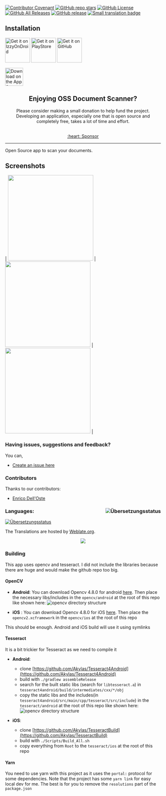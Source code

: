 <!-- <p align="center"><img src="fastlane/metadata/android/en-US/images/featureGraphic.png" width="100%"></a></p> -->

<!-- <img title="" src="./fastlane/metadata/com.akylas.documentscanner/android/en-US/images/icon.png" align="right" width="64"> -->
<img title="" src="./featureGraphic.png">

<!-- # OSS Document Scanner -->

[![Contributor Covenant](https://img.shields.io/badge/Contributor%20Covenant-v2.0%20adopted-ff69b4.svg)](COC.md)
[![GitHub repo stars](https://img.shields.io/github/stars/Akylas/com.akylas.documentscanner?style=flat)](https://github.com/Akylas/com.akylas.documentscanner/stargazers)
[![GitHub License](https://img.shields.io/github/license/Akylas/com.akylas.documentscanner)](https://github.com/Akylas/com.akylas.documentscanner/blob/master/COPYING)
[![GitHub All Releases](https://img.shields.io/github/downloads/Akylas/com.akylas.documentscanner/total.svg)](https://github.com/Akylas/com.akylas.documentscanner/releases/)
[![GitHub release](https://img.shields.io/github/v/release/Akylas/com.akylas.documentscanner?display_name=release)](https://github.com/Akylas/com.akylas.documentscanner/releases/latest)
[![Small translation badge](https://hosted.weblate.org/widgets/neo-backup/-/svg-badge.svg)](https://hosted.weblate.org/engage/neo-backup/?utm_source=widget)

<!-- <h1 align="center">Scan all your documents</h1>
<p align="center">
  <a href="https://github.com/Akylas/com.akylas.documentscanner" alt="License"><img src="https://img.shields.io/badge/License-MIT-blue.svg"/></a>
 <a href="https://github.com/Akylas/com.akylas.documentscanner/releases" alt="Release version"><img src="https://img.shields.io/github/downloads/akylas/com.akylas.documentscanner/total"/></a> -->

 ## Installation

<!-- [<img src="https://fdroid.gitlab.io/artwork/badge/get-it-on.png" alt="Get it on F-Droid" height="80">](https://f-droid.org/packages/com.machiav3lli.backup/) -->
[<img src="https://gitlab.com/IzzyOnDroid/repo/-/raw/master/assets/IzzyOnDroid.png" alt="Get it on IzzyOnDroid" height="80">](https://apt.izzysoft.de/packages/com.akylas.documentscanner)
[<img src="https://play.google.com/intl/en_us/badges/static/images/badges/en_badge_web_generic.png" alt="Get it on PlayStore" height="80">](https://play.google.com/store/apps/details?id=com.akylas.documentscanner)
[<img src="badge_github.png" alt="Get it on GitHub" height="80">](https://github.com/machiav3lli/oandbackupx/releases)
<div>

<a href="https://testflight.apple.com/join/sxiV4ZKL"><img src="https://tools.applemediaservices.com/api/badges/download-on-the-app-store/black/en-us?size=250x83&amp;releaseDate=1496188800" alt="Download on the App Store" height="58"></a>
</div>
 
<!-- <p align="center">
<br>You can get the <a href="https://github.com/com.akylas.documentscanner/releases/latest">latest release on GitHub</a>
</p>
<div align="center">
<a href="https://apt.izzysoft.de/packages/com.akylas.documentscanner/"><img src="https://gitlab.com/IzzyOnDroid/repo/-/raw/master/assets/IzzyOnDroid.png" height="80"></a>
<a href='https://play.google.com/store/apps/details?id=com.akylas.documentscanner&pcampaignid=pcampaignidMKT-Other-global-all-co-prtnr-py-PartBadge-Mar2515-1'><img alt='Get it on Google Play' src='https://play.google.com/intl/en_us/badges/static/images/badges/en_badge_web_generic.png'  height="82"/></a>
<br>
<a href="https://testflight.apple.com/join/sxiV4ZKL"><img src="https://tools.applemediaservices.com/api/badges/download-on-the-app-store/black/en-us?size=250x83&amp;releaseDate=1496188800" alt="Download on the App Store" height="58"></a>
</div>
</div> -->
<h2 align="center">Enjoying OSS Document Scanner?</h2>
<p align="center">Please consider making a small donation to help fund the project. Developing an application, especially one that is open source and completely free, takes a lot of time and effort.
<br>
<br>
<div align="center">
<a href="https://github.com/sponsors/farfromrefug">:heart: Sponsor</a>
</div>
<hr>

Open Source app to scan your documents.

## Screenshots

| <img src="fastlane/metadata/com.akylas.documentscanner/android/en-US/images/phoneScreenshots/1_en-US.png" width=276> | <img src="fastlane/metadata/com.akylas.documentscanner/android/en-US/images/phoneScreenshots/2_en-US.png" width=276> | <img src="fastlane/metadata/com.akylas.documentscanner/android/en-US/images/phoneScreenshots/3_en-US.png" width=276> |

### Having issues, suggestions and feedback?

You can,
- [Create an issue here](https://github.com/Akylas/com.akylas.documentscanner/issues)

### Contributors

Thanks to our contributors:
* [Enrico Dell'Oste](https://www.smartpixel.it/)

### Languages: [<img align="right" src="https://hosted.weblate.org/widgets/oss-document-scanner/-/287x66-white.png" alt="Übersetzungsstatus" />](https://hosted.weblate.org/engage/oss-document-scanner/?utm_source=widget)

[<img src="https://hosted.weblate.org/widgets/oss-document-scanner/-/multi-auto.svg" alt="Übersetzungsstatus" />](https://hosted.weblate.org/engage/oss-document-scanner/)

The Translations are hosted by [Weblate.org](https://hosted.weblate.org/engage/oss-document-scanner/).


<p align="center">
  <a href="https://raw.githubusercontent.com/farfromrefug/sponsorkit/main/sponsors.svg">
	<img src='https://raw.githubusercontent.com/farfromrefug/sponsorkit/main/sponsors.svg'/>
  </a>
</p>

### Building

This app uses opencv and tesseract. I did not include the libraries because there are huge and would make the github repo too big.

#### OpenCV

* **Android**:
You can download Opencv 4.8.0 for android [here](https://github.com/nihui/opencv-mobile/releases/latest/download/opencv-mobile-4.8.1-apple.zip).
Then place the necessary libs/includes in the `opencv/android` at the root of this repo like shown here:
![opencv directory structure](images/opencv_structure.png)

* **iOS** :
You can download Opencv 4.8.0 for iOS [here](https://github.com/opencv/opencv/releases/download/4.8.0/opencv-4.8.0-ios-framework.zip).
Then place the `opencv2.xcframework` in the `opencv/ios` at the root of this repo

This should be enough. Android and iOS build will use it using symlinks

#### Tesseract
It is a bit trickier for Tesseract as we need to compile it 

* **Android**:
    - clone [https://github.com/Akylas/Tesseract4Android](https://github.com/Akylas/Tesseract4Android)
    - build with `./gradlew assembleRelease`
    - search for the built static libs (search for `libtesseract.a`) in `tesseract4android/build/intermediates/cxx/*/obj`
    - copy the static libs and the includes(in `tesseract4android/src/main/cpp/tesseract/src/include`) in the `tesseract/android` at the root of this repo like shown here:
![opencv directory structure](images/tesseract_structure.png)

* **iOS**:
    - clone [https://github.com/Akylas/TesseractBuild](https://github.com/Akylas/TesseractBuild)
    - build with `./Scripts/Build_All.sh`
    - copy everything from `Root` to the `tesseract/ios` at the root of this repo

#### Yarn

You need to use yarn with this project as it uses the `portal:` protocol for some dependencies.
Note that the project has some `yarn link` for easy local dev for me. The best is for you to remove the `resolutions` part of the `package.json`
